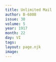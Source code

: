 ```yaml
---
title: Unlimited Mail
author: B-6808
issue: 30
volume: 5
year: 1917
month: 22
day: VI
tags:
layout: page.njk
image:
---
```





